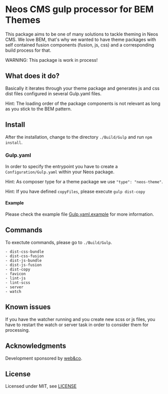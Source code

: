 # Neos CMS gulp processor for BEM Themes

This package aims to be one of many solutions to tackle theming in Neos CMS. We love BEM, that's why we wanted to have theme packages with self contained fusion components (fusion, js, css) and a corresponding build process for that.

WARNING: This package is work in process!

## What does it do?

Basically it iterates through your theme package and generates js and css dist files configured in several Gulp.yaml files.

Hint: The loading order of the package components is not relevant as long as you stick to the BEM pattern.

## Install

After the installation, change to the directory `./Build/Gulp` and run `npm install`. 

### Gulp.yaml

In order to specify the entrypoint you have to create a `Configuration/Gulp.yaml` within your Neos package.

Hint: As composer type for a theme package we use `"type": "neos-theme"`.

Hint: If you have defined `copyFiles`, please execute `gulp dist-copy`

#### Example 

Please check the example file [Gulp.yaml.example](Gulp.yaml.example) for more information.

## Commands

To exectute commands, please go to `./Build/Gulp`.
```
- dist-css-bundle
- dist-css-fusion
- dist-js-bundle
- dist-js-fusion
- dist-copy
- favicon
- lint-js
- lint-scss
- server
- watch
```

Known issues
------------
If you have the watcher running and you create new scss or js files, you have to restart the watch or server task in order to consider them for processing. 

Acknowledgments
---------------

Development sponsored by [web&co](http://webandco.com).

License
----------
Licensed under MIT, see [LICENSE](LICENSE)
